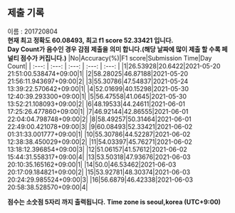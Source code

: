 


  
## 제출 기록  
이름 : 201720804  
**현재 최고 정확도 60.08493, 최고 f1 score 52.33421 입니다.**  
**Day Count가 음수인 경우 감점 제출을 의미 합니다.(해당 날짜에 많이 제출 할 수록 페널티 점수가 커집니다.)**
|No|Accuracy(%)|F1 score|Submission Time|Day Count|
| :---: | :---: | :---: | :---: | :---: |
|1|26.53928|20.6422|2021-05-20 21:51:00.538474+09:00|1|
|2|58.28025|46.87188|2021-05-20 21:56:11.943697+09:00|2|
|3|55.30786|47.54837|2021-05-24 13:39:22.570642+09:00|1|
|4|52.01699|40.15298|2021-05-30 12:40:39.293300+09:00|1|
|5|56.47558|41.0645|2021-05-30 13:52:21.108093+09:00|2|
|6|48.19533|44.24611|2021-06-01 17:25:26.477860+09:00|1|
|7|46.92144|42.86555|2021-06-01 22:04:04.798748+09:00|2|
|8|58.49257|50.31464|2021-06-01 22:49:00.421078+09:00|3|
|9|60.08493|52.33421|2021-06-02 01:31:33.001777+09:00|1|
|10|55.30786|44.52287|2021-06-02 12:38:38.450029+09:00|2|
|11|54.03397|45.76271|2021-06-02 13:18:12.396854+09:00|3|
|12|51.06157|41.57612|2021-06-02 15:44:31.558317+09:00|4|
|13|53.50318|47.93676|2021-06-03 20:10:35.165162+09:00|1|
|14|50.0|46.53462|2021-06-03 20:17:09.184821+09:00|2|
|15|53.92781|48.30374|2021-06-03 20:24:29.985524+09:00|3|
|16|56.6879|46.42338|2021-06-03 20:58:38.528570+09:00|4|


**점수는 소숫점 5자리 까지 출력됩니다.**
**Time zone is seoul,korea (UTC+9:00)**
